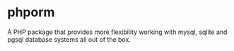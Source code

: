 # phporm
A PHP package that provides more flexibility working with mysql, sqlite and pgsql database systems all out of the box.
